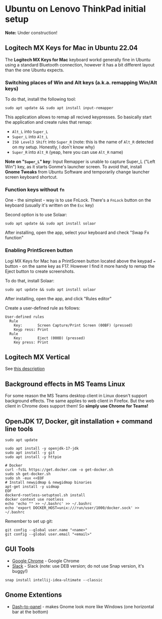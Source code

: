 # Ubuntu on Lenovo ThinkPad initial setup

**Note:** Under construction!

## Logitech MX Keys for Mac in Ubuntu 22.04

The **Logitech MX Keys for Mac** keyboard workd generally fine in Ubuntu using a standard Bluetooth connection,
however it has a bit different layout than the one Ubuntu expects. 

### Switching places of Win and Alt keys (a.k.a. remapping Win/Alt keys)

To do that, install the following tool:
```shell
sudo apt update && sudo apt install input-remapper
```

This application allows to remap all recived keypresses. So basically start the application and create rules that remap:
 * `Alt_L` into `Super_L`
 * `Super_L` into `Alt_L`
 * `ISO Level3 Shift` into `Super_R` (note: this is the name of `Alt_R` detected on my setup. Honestly, I don't know why)
 * `Super_R` into `Alt_R` (yeap, here you can use `Alt_R` name)

**Note on "`Super_L`" key**: Input Remapper is unable to capture Super_L ("Left Win") key, as it starts Gonme's launcher screen.
To avoid that, install **Gnome Tweaks** from Ubuntu Software and temporarily change launcher screen keyboard shortcut.

### Function keys without `fn`

One - the simplest - way is to use FnLock. There's a `FnLock` button on the keyboard (usually it's written on the `Esc` key)

Second option is to use Solaar:
```shell
sudo apt update && sudo apt install solaar
```
After installing, open the app, select your keyboard and check "Swap Fx function"

### Enabling PrintScreen button
Logi MX Keys for Mac has a PrintScreen button located above the keypad `=` button - on the same key as F17. However I find it more handy to remap the Eject button to create screenshots.

To do that, install Solaar:
```shell
sudo apt update && sudo apt install solaar
```
After installing, open the app, and click "Rules editor"

Create a user-defined rule as follows:
```text
User-defined rules
  Rule
    Key:       Screen Capture/Print Screen (00BF) (pressed)
    Keyp ress: Print
  Rule
    Key:       Eject (000D) (pressed)
    Key press: Print
```

## Logitech MX Vertical
See [this description](logitech-mx-vertical-ubuntu.md)
  
## Background effects in MS Teams Linux

For some reason the MS Teams desktop client in Linux doesn't support background effects. The same applies to web client in Firefox. But the web client in Chrome does support them! So **simply use Chrome for Teams!**

## OpenJDK 17, Docker, git installation + command line tools
```shell
sudo apt update
  
sudo apt install -y openjdk-17-jdk
sudo apt install -y git
sudo apt install -y httpie

# Docker
curl -fsSL https://get.docker.com -o get-docker.sh
sudo sh get-docker.sh
sudo sh -eux <<EOF
# Install newuidmap & newgidmap binaries
apt-get install -y uidmap
EOF
dockerd-rootless-setuptool.sh install
docker context use rootless
echo 'echo "" >> ~/.bashrc' >> ~/.bashrc
echo 'export DOCKER_HOST=unix:///run/user/1000/docker.sock' >> ~/.bashrc
```

Remember to set up git:
```shell
git config --global user.name "<name>"
git config --global user.email "<email>"
```
  
## GUI Tools

* [Google Chrome](https://www.google.pl/chrome) - Google Chrome
* [Slack](https://slack.com/downloads/linux) - Slack (note: use DEB version; do not use Snap version, it's buggy!)
```shell
snap install intellij-idea-ultimate --classic
```


## Gnome Extentions

* [Dash-to-panel](https://extensions.gnome.org/extension/1160/dash-to-panel/) - makes Gnome look more like Windows (one horizontal bar at the bottom)

